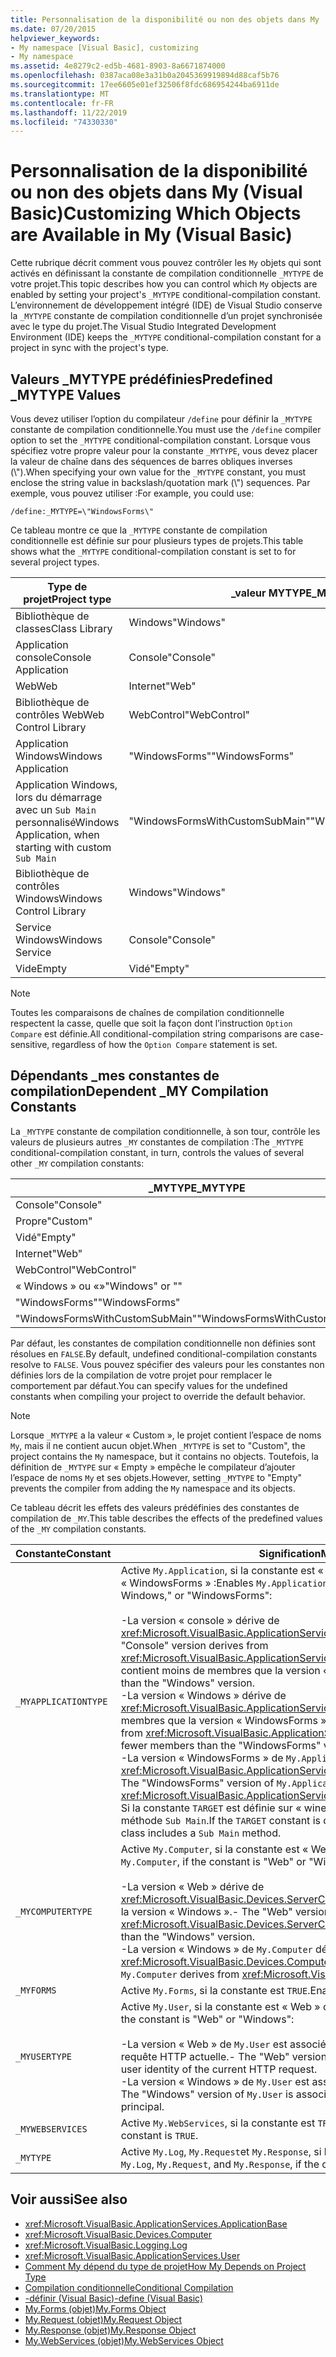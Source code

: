 ```yaml
---
title: Personnalisation de la disponibilité ou non des objets dans My
ms.date: 07/20/2015
helpviewer_keywords:
- My namespace [Visual Basic], customizing
- My namespace
ms.assetid: 4e8279c2-ed5b-4681-8903-8a6671874000
ms.openlocfilehash: 0387aca08e3a31b0a2045369919894d88caf5b76
ms.sourcegitcommit: 17ee6605e01ef32506f8fdc686954244ba6911de
ms.translationtype: MT
ms.contentlocale: fr-FR
ms.lasthandoff: 11/22/2019
ms.locfileid: "74330330"
---
```

# <a name="customizing-which-objects-are-available-in-my-visual-basic"></a><span data-ttu-id="c0e3d-102">Personnalisation de la disponibilité ou non des objets dans My (Visual Basic)</span><span class="sxs-lookup"><span data-stu-id="c0e3d-102">Customizing Which Objects are Available in My (Visual Basic)</span></span>

<span data-ttu-id="c0e3d-103">Cette rubrique décrit comment vous pouvez contrôler les `My` objets qui sont activés en définissant la constante de compilation conditionnelle `_MYTYPE` de votre projet.</span><span class="sxs-lookup"><span data-stu-id="c0e3d-103">This topic describes how you can control which `My` objects are enabled by setting your project's `_MYTYPE` conditional-compilation constant.</span></span> <span data-ttu-id="c0e3d-104">L’environnement de développement intégré (IDE) de Visual Studio conserve la `_MYTYPE` constante de compilation conditionnelle d’un projet synchronisée avec le type du projet.</span><span class="sxs-lookup"><span data-stu-id="c0e3d-104">The Visual Studio Integrated Development Environment (IDE) keeps the `_MYTYPE` conditional-compilation constant for a project in sync with the project's type.</span></span>  
  
## <a name="predefined-_mytype-values"></a><span data-ttu-id="c0e3d-105">Valeurs \_MYTYPE prédéfinies</span><span class="sxs-lookup"><span data-stu-id="c0e3d-105">Predefined \_MYTYPE Values</span></span>  

<span data-ttu-id="c0e3d-106">Vous devez utiliser l’option du compilateur `/define` pour définir la `_MYTYPE` constante de compilation conditionnelle.</span><span class="sxs-lookup"><span data-stu-id="c0e3d-106">You must use the `/define` compiler option to set the `_MYTYPE` conditional-compilation constant.</span></span> <span data-ttu-id="c0e3d-107">Lorsque vous spécifiez votre propre valeur pour la constante `_MYTYPE`, vous devez placer la valeur de chaîne dans des séquences de barres obliques inverses (\\").</span><span class="sxs-lookup"><span data-stu-id="c0e3d-107">When specifying your own value for the `_MYTYPE` constant, you must enclose the string value in backslash/quotation mark (\\") sequences.</span></span> <span data-ttu-id="c0e3d-108">Par exemple, vous pouvez utiliser :</span><span class="sxs-lookup"><span data-stu-id="c0e3d-108">For example, you could use:</span></span>  
  
```console  
/define:_MYTYPE=\"WindowsForms\"  
```  
  
 <span data-ttu-id="c0e3d-109">Ce tableau montre ce que la `_MYTYPE` constante de compilation conditionnelle est définie sur pour plusieurs types de projets.</span><span class="sxs-lookup"><span data-stu-id="c0e3d-109">This table shows what the `_MYTYPE` conditional-compilation constant is set to for several project types.</span></span>  
  
|<span data-ttu-id="c0e3d-110">Type de projet</span><span class="sxs-lookup"><span data-stu-id="c0e3d-110">Project type</span></span>|<span data-ttu-id="c0e3d-111">\_valeur MYTYPE</span><span class="sxs-lookup"><span data-stu-id="c0e3d-111">\_MYTYPE value</span></span>|  
|------------------|--------------------|  
|<span data-ttu-id="c0e3d-112">Bibliothèque de classes</span><span class="sxs-lookup"><span data-stu-id="c0e3d-112">Class Library</span></span>|<span data-ttu-id="c0e3d-113">Windows</span><span class="sxs-lookup"><span data-stu-id="c0e3d-113">"Windows"</span></span>|  
|<span data-ttu-id="c0e3d-114">Application console</span><span class="sxs-lookup"><span data-stu-id="c0e3d-114">Console Application</span></span>|<span data-ttu-id="c0e3d-115">Console</span><span class="sxs-lookup"><span data-stu-id="c0e3d-115">"Console"</span></span>|  
|<span data-ttu-id="c0e3d-116">Web</span><span class="sxs-lookup"><span data-stu-id="c0e3d-116">Web</span></span>|<span data-ttu-id="c0e3d-117">Internet</span><span class="sxs-lookup"><span data-stu-id="c0e3d-117">"Web"</span></span>|  
|<span data-ttu-id="c0e3d-118">Bibliothèque de contrôles Web</span><span class="sxs-lookup"><span data-stu-id="c0e3d-118">Web Control Library</span></span>|<span data-ttu-id="c0e3d-119">WebControl</span><span class="sxs-lookup"><span data-stu-id="c0e3d-119">"WebControl"</span></span>|  
|<span data-ttu-id="c0e3d-120">Application Windows</span><span class="sxs-lookup"><span data-stu-id="c0e3d-120">Windows Application</span></span>|<span data-ttu-id="c0e3d-121">"WindowsForms"</span><span class="sxs-lookup"><span data-stu-id="c0e3d-121">"WindowsForms"</span></span>|  
|<span data-ttu-id="c0e3d-122">Application Windows, lors du démarrage avec un `Sub Main` personnalisé</span><span class="sxs-lookup"><span data-stu-id="c0e3d-122">Windows Application, when starting with custom `Sub Main`</span></span>|<span data-ttu-id="c0e3d-123">"WindowsFormsWithCustomSubMain"</span><span class="sxs-lookup"><span data-stu-id="c0e3d-123">"WindowsFormsWithCustomSubMain"</span></span>|  
|<span data-ttu-id="c0e3d-124">Bibliothèque de contrôles Windows</span><span class="sxs-lookup"><span data-stu-id="c0e3d-124">Windows Control Library</span></span>|<span data-ttu-id="c0e3d-125">Windows</span><span class="sxs-lookup"><span data-stu-id="c0e3d-125">"Windows"</span></span>|  
|<span data-ttu-id="c0e3d-126">Service Windows</span><span class="sxs-lookup"><span data-stu-id="c0e3d-126">Windows Service</span></span>|<span data-ttu-id="c0e3d-127">Console</span><span class="sxs-lookup"><span data-stu-id="c0e3d-127">"Console"</span></span>|  
|<span data-ttu-id="c0e3d-128">Vide</span><span class="sxs-lookup"><span data-stu-id="c0e3d-128">Empty</span></span>|<span data-ttu-id="c0e3d-129">Vidé</span><span class="sxs-lookup"><span data-stu-id="c0e3d-129">"Empty"</span></span>|  
  
> [!NOTE]
> <span data-ttu-id="c0e3d-130">Toutes les comparaisons de chaînes de compilation conditionnelle respectent la casse, quelle que soit la façon dont l’instruction `Option Compare` est définie.</span><span class="sxs-lookup"><span data-stu-id="c0e3d-130">All conditional-compilation string comparisons are case-sensitive, regardless of how the `Option Compare` statement is set.</span></span>  
  
## <a name="dependent-_my-compilation-constants"></a><span data-ttu-id="c0e3d-131">Dépendants \_mes constantes de compilation</span><span class="sxs-lookup"><span data-stu-id="c0e3d-131">Dependent \_MY Compilation Constants</span></span>  

<span data-ttu-id="c0e3d-132">La `_MYTYPE` constante de compilation conditionnelle, à son tour, contrôle les valeurs de plusieurs autres `_MY` constantes de compilation :</span><span class="sxs-lookup"><span data-stu-id="c0e3d-132">The `_MYTYPE` conditional-compilation constant, in turn, controls the values of several other `_MY` compilation constants:</span></span>  
  
|<span data-ttu-id="c0e3d-133">\_MYTYPE</span><span class="sxs-lookup"><span data-stu-id="c0e3d-133">\_MYTYPE</span></span>|<span data-ttu-id="c0e3d-134">\_MYAPPLICATIONTYPE</span><span class="sxs-lookup"><span data-stu-id="c0e3d-134">\_MYAPPLICATIONTYPE</span></span>|<span data-ttu-id="c0e3d-135">\_MYCOMPUTERTYPE</span><span class="sxs-lookup"><span data-stu-id="c0e3d-135">\_MYCOMPUTERTYPE</span></span>|<span data-ttu-id="c0e3d-136">\_MYFORMS</span><span class="sxs-lookup"><span data-stu-id="c0e3d-136">\_MYFORMS</span></span>|<span data-ttu-id="c0e3d-137">\_MYUSERTYPE</span><span class="sxs-lookup"><span data-stu-id="c0e3d-137">\_MYUSERTYPE</span></span>|<span data-ttu-id="c0e3d-138">\_MYWEBSERVICES</span><span class="sxs-lookup"><span data-stu-id="c0e3d-138">\_MYWEBSERVICES</span></span>|  
|--------------|-------------------------|----------------------|---------------|------------------|---------------------|  
|<span data-ttu-id="c0e3d-139">Console</span><span class="sxs-lookup"><span data-stu-id="c0e3d-139">"Console"</span></span>|<span data-ttu-id="c0e3d-140">Console</span><span class="sxs-lookup"><span data-stu-id="c0e3d-140">"Console"</span></span>|<span data-ttu-id="c0e3d-141">Windows</span><span class="sxs-lookup"><span data-stu-id="c0e3d-141">"Windows"</span></span>|<span data-ttu-id="c0e3d-142">Non défini(e)</span><span class="sxs-lookup"><span data-stu-id="c0e3d-142">Undefined</span></span>|<span data-ttu-id="c0e3d-143">Windows</span><span class="sxs-lookup"><span data-stu-id="c0e3d-143">"Windows"</span></span>|<span data-ttu-id="c0e3d-144">TRUE</span><span class="sxs-lookup"><span data-stu-id="c0e3d-144">TRUE</span></span>|  
|<span data-ttu-id="c0e3d-145">Propre</span><span class="sxs-lookup"><span data-stu-id="c0e3d-145">"Custom"</span></span>|<span data-ttu-id="c0e3d-146">Non défini(e)</span><span class="sxs-lookup"><span data-stu-id="c0e3d-146">Undefined</span></span>|<span data-ttu-id="c0e3d-147">Non défini(e)</span><span class="sxs-lookup"><span data-stu-id="c0e3d-147">Undefined</span></span>|<span data-ttu-id="c0e3d-148">Non défini(e)</span><span class="sxs-lookup"><span data-stu-id="c0e3d-148">Undefined</span></span>|<span data-ttu-id="c0e3d-149">Non défini(e)</span><span class="sxs-lookup"><span data-stu-id="c0e3d-149">Undefined</span></span>|<span data-ttu-id="c0e3d-150">Non défini(e)</span><span class="sxs-lookup"><span data-stu-id="c0e3d-150">Undefined</span></span>|  
|<span data-ttu-id="c0e3d-151">Vidé</span><span class="sxs-lookup"><span data-stu-id="c0e3d-151">"Empty"</span></span>|<span data-ttu-id="c0e3d-152">Non défini(e)</span><span class="sxs-lookup"><span data-stu-id="c0e3d-152">Undefined</span></span>|<span data-ttu-id="c0e3d-153">Non défini(e)</span><span class="sxs-lookup"><span data-stu-id="c0e3d-153">Undefined</span></span>|<span data-ttu-id="c0e3d-154">Non défini(e)</span><span class="sxs-lookup"><span data-stu-id="c0e3d-154">Undefined</span></span>|<span data-ttu-id="c0e3d-155">Non défini(e)</span><span class="sxs-lookup"><span data-stu-id="c0e3d-155">Undefined</span></span>|<span data-ttu-id="c0e3d-156">Non défini(e)</span><span class="sxs-lookup"><span data-stu-id="c0e3d-156">Undefined</span></span>|  
|<span data-ttu-id="c0e3d-157">Internet</span><span class="sxs-lookup"><span data-stu-id="c0e3d-157">"Web"</span></span>|<span data-ttu-id="c0e3d-158">Non défini(e)</span><span class="sxs-lookup"><span data-stu-id="c0e3d-158">Undefined</span></span>|<span data-ttu-id="c0e3d-159">Internet</span><span class="sxs-lookup"><span data-stu-id="c0e3d-159">"Web"</span></span>|<span data-ttu-id="c0e3d-160">FALSE</span><span class="sxs-lookup"><span data-stu-id="c0e3d-160">FALSE</span></span>|<span data-ttu-id="c0e3d-161">Internet</span><span class="sxs-lookup"><span data-stu-id="c0e3d-161">"Web"</span></span>|<span data-ttu-id="c0e3d-162">FALSE</span><span class="sxs-lookup"><span data-stu-id="c0e3d-162">FALSE</span></span>|  
|<span data-ttu-id="c0e3d-163">WebControl</span><span class="sxs-lookup"><span data-stu-id="c0e3d-163">"WebControl"</span></span>|<span data-ttu-id="c0e3d-164">Non défini(e)</span><span class="sxs-lookup"><span data-stu-id="c0e3d-164">Undefined</span></span>|<span data-ttu-id="c0e3d-165">Internet</span><span class="sxs-lookup"><span data-stu-id="c0e3d-165">"Web"</span></span>|<span data-ttu-id="c0e3d-166">FALSE</span><span class="sxs-lookup"><span data-stu-id="c0e3d-166">FALSE</span></span>|<span data-ttu-id="c0e3d-167">Internet</span><span class="sxs-lookup"><span data-stu-id="c0e3d-167">"Web"</span></span>|<span data-ttu-id="c0e3d-168">TRUE</span><span class="sxs-lookup"><span data-stu-id="c0e3d-168">TRUE</span></span>|  
|<span data-ttu-id="c0e3d-169">« Windows » ou «»</span><span class="sxs-lookup"><span data-stu-id="c0e3d-169">"Windows" or ""</span></span>|<span data-ttu-id="c0e3d-170">Windows</span><span class="sxs-lookup"><span data-stu-id="c0e3d-170">"Windows"</span></span>|<span data-ttu-id="c0e3d-171">Windows</span><span class="sxs-lookup"><span data-stu-id="c0e3d-171">"Windows"</span></span>|<span data-ttu-id="c0e3d-172">Non défini(e)</span><span class="sxs-lookup"><span data-stu-id="c0e3d-172">Undefined</span></span>|<span data-ttu-id="c0e3d-173">Windows</span><span class="sxs-lookup"><span data-stu-id="c0e3d-173">"Windows"</span></span>|<span data-ttu-id="c0e3d-174">TRUE</span><span class="sxs-lookup"><span data-stu-id="c0e3d-174">TRUE</span></span>|  
|<span data-ttu-id="c0e3d-175">"WindowsForms"</span><span class="sxs-lookup"><span data-stu-id="c0e3d-175">"WindowsForms"</span></span>|<span data-ttu-id="c0e3d-176">"WindowsForms"</span><span class="sxs-lookup"><span data-stu-id="c0e3d-176">"WindowsForms"</span></span>|<span data-ttu-id="c0e3d-177">Windows</span><span class="sxs-lookup"><span data-stu-id="c0e3d-177">"Windows"</span></span>|<span data-ttu-id="c0e3d-178">TRUE</span><span class="sxs-lookup"><span data-stu-id="c0e3d-178">TRUE</span></span>|<span data-ttu-id="c0e3d-179">Windows</span><span class="sxs-lookup"><span data-stu-id="c0e3d-179">"Windows"</span></span>|<span data-ttu-id="c0e3d-180">TRUE</span><span class="sxs-lookup"><span data-stu-id="c0e3d-180">TRUE</span></span>|  
|<span data-ttu-id="c0e3d-181">"WindowsFormsWithCustomSubMain"</span><span class="sxs-lookup"><span data-stu-id="c0e3d-181">"WindowsFormsWithCustomSubMain"</span></span>|<span data-ttu-id="c0e3d-182">Console</span><span class="sxs-lookup"><span data-stu-id="c0e3d-182">"Console"</span></span>|<span data-ttu-id="c0e3d-183">Windows</span><span class="sxs-lookup"><span data-stu-id="c0e3d-183">"Windows"</span></span>|<span data-ttu-id="c0e3d-184">TRUE</span><span class="sxs-lookup"><span data-stu-id="c0e3d-184">TRUE</span></span>|<span data-ttu-id="c0e3d-185">Windows</span><span class="sxs-lookup"><span data-stu-id="c0e3d-185">"Windows"</span></span>|<span data-ttu-id="c0e3d-186">TRUE</span><span class="sxs-lookup"><span data-stu-id="c0e3d-186">TRUE</span></span>|  
  
 <span data-ttu-id="c0e3d-187">Par défaut, les constantes de compilation conditionnelle non définies sont résolues en `FALSE`.</span><span class="sxs-lookup"><span data-stu-id="c0e3d-187">By default, undefined conditional-compilation constants resolve to `FALSE`.</span></span> <span data-ttu-id="c0e3d-188">Vous pouvez spécifier des valeurs pour les constantes non définies lors de la compilation de votre projet pour remplacer le comportement par défaut.</span><span class="sxs-lookup"><span data-stu-id="c0e3d-188">You can specify values for the undefined constants when compiling your project to override the default behavior.</span></span>  
  
> [!NOTE]
> <span data-ttu-id="c0e3d-189">Lorsque `_MYTYPE` a la valeur « Custom », le projet contient l’espace de noms `My`, mais il ne contient aucun objet.</span><span class="sxs-lookup"><span data-stu-id="c0e3d-189">When `_MYTYPE` is set to "Custom", the project contains the `My` namespace, but it contains no objects.</span></span> <span data-ttu-id="c0e3d-190">Toutefois, la définition de `_MYTYPE` sur « Empty » empêche le compilateur d’ajouter l’espace de noms `My` et ses objets.</span><span class="sxs-lookup"><span data-stu-id="c0e3d-190">However, setting `_MYTYPE` to "Empty" prevents the compiler from adding the `My` namespace and its objects.</span></span>  
  
 <span data-ttu-id="c0e3d-191">Ce tableau décrit les effets des valeurs prédéfinies des constantes de compilation de `_MY`.</span><span class="sxs-lookup"><span data-stu-id="c0e3d-191">This table describes the effects of the predefined values of the `_MY` compilation constants.</span></span>  
  
|<span data-ttu-id="c0e3d-192">Constante</span><span class="sxs-lookup"><span data-stu-id="c0e3d-192">Constant</span></span>|<span data-ttu-id="c0e3d-193">Signification</span><span class="sxs-lookup"><span data-stu-id="c0e3d-193">Meaning</span></span>|  
|--------------|-------------|  
|`_MYAPPLICATIONTYPE`|<span data-ttu-id="c0e3d-194">Active `My.Application`, si la constante est « console », « Windows » ou « WindowsForms » :</span><span class="sxs-lookup"><span data-stu-id="c0e3d-194">Enables `My.Application`, if the constant is "Console," Windows," or "WindowsForms":</span></span><br /><br /> <span data-ttu-id="c0e3d-195">-La version « console » dérive de <xref:Microsoft.VisualBasic.ApplicationServices.ConsoleApplicationBase>.</span><span class="sxs-lookup"><span data-stu-id="c0e3d-195">-   The "Console" version derives from <xref:Microsoft.VisualBasic.ApplicationServices.ConsoleApplicationBase>.</span></span> <span data-ttu-id="c0e3d-196">et contient moins de membres que la version « Windows ».</span><span class="sxs-lookup"><span data-stu-id="c0e3d-196">and has fewer members than the "Windows" version.</span></span><br /><span data-ttu-id="c0e3d-197">-La version « Windows » dérive de <xref:Microsoft.VisualBasic.ApplicationServices.ApplicationBase>et a moins de membres que la version « WindowsForms ».</span><span class="sxs-lookup"><span data-stu-id="c0e3d-197">-   The "Windows" version derives from <xref:Microsoft.VisualBasic.ApplicationServices.ApplicationBase>.and has fewer members than the "WindowsForms" version.</span></span><br /><span data-ttu-id="c0e3d-198">-La version « WindowsForms » de `My.Application` dérive de <xref:Microsoft.VisualBasic.ApplicationServices.WindowsFormsApplicationBase>.</span><span class="sxs-lookup"><span data-stu-id="c0e3d-198">-   The "WindowsForms" version of `My.Application` derives from <xref:Microsoft.VisualBasic.ApplicationServices.WindowsFormsApplicationBase>.</span></span> <span data-ttu-id="c0e3d-199">Si la constante `TARGET` est définie sur « winexe », la classe comprend une méthode `Sub Main`.</span><span class="sxs-lookup"><span data-stu-id="c0e3d-199">If the `TARGET` constant is defined to be "winexe", then the class includes a `Sub Main` method.</span></span>|  
|`_MYCOMPUTERTYPE`|<span data-ttu-id="c0e3d-200">Active `My.Computer`, si la constante est « Web » ou « Windows » :</span><span class="sxs-lookup"><span data-stu-id="c0e3d-200">Enables `My.Computer`, if the constant is "Web" or "Windows":</span></span><br /><br /> <span data-ttu-id="c0e3d-201">-La version « Web » dérive de <xref:Microsoft.VisualBasic.Devices.ServerComputer>et a moins de membres que la version « Windows ».</span><span class="sxs-lookup"><span data-stu-id="c0e3d-201">-   The "Web" version derives from <xref:Microsoft.VisualBasic.Devices.ServerComputer>, and has fewer members than the "Windows" version.</span></span><br /><span data-ttu-id="c0e3d-202">-La version « Windows » de `My.Computer` dérive de <xref:Microsoft.VisualBasic.Devices.Computer>.</span><span class="sxs-lookup"><span data-stu-id="c0e3d-202">-   The "Windows" version of `My.Computer` derives from <xref:Microsoft.VisualBasic.Devices.Computer>.</span></span>|  
|`_MYFORMS`|<span data-ttu-id="c0e3d-203">Active `My.Forms`, si la constante est `TRUE`.</span><span class="sxs-lookup"><span data-stu-id="c0e3d-203">Enables `My.Forms`, if the constant is `TRUE`.</span></span>|  
|`_MYUSERTYPE`|<span data-ttu-id="c0e3d-204">Active `My.User`, si la constante est « Web » ou « Windows » :</span><span class="sxs-lookup"><span data-stu-id="c0e3d-204">Enables `My.User`, if the constant is "Web" or "Windows":</span></span><br /><br /> <span data-ttu-id="c0e3d-205">-La version « Web » de `My.User` est associée à l’identité de l’utilisateur de la requête HTTP actuelle.</span><span class="sxs-lookup"><span data-stu-id="c0e3d-205">-   The "Web" version of `My.User` is associated with the user identity of the current HTTP request.</span></span><br /><span data-ttu-id="c0e3d-206">-La version « Windows » de `My.User` est associée au principal actuel du thread.</span><span class="sxs-lookup"><span data-stu-id="c0e3d-206">-   The "Windows" version of `My.User` is associated with the thread's current principal.</span></span>|  
|`_MYWEBSERVICES`|<span data-ttu-id="c0e3d-207">Active `My.WebServices`, si la constante est `TRUE`.</span><span class="sxs-lookup"><span data-stu-id="c0e3d-207">Enables `My.WebServices`, if the constant is `TRUE`.</span></span>|  
|`_MYTYPE`|<span data-ttu-id="c0e3d-208">Active `My.Log`, `My.Request`et `My.Response`, si la constante est « Web ».</span><span class="sxs-lookup"><span data-stu-id="c0e3d-208">Enables `My.Log`, `My.Request`, and `My.Response`, if the constant is "Web".</span></span>|  
  
## <a name="see-also"></a><span data-ttu-id="c0e3d-209">Voir aussi</span><span class="sxs-lookup"><span data-stu-id="c0e3d-209">See also</span></span>

- <xref:Microsoft.VisualBasic.ApplicationServices.ApplicationBase>
- <xref:Microsoft.VisualBasic.Devices.Computer>
- <xref:Microsoft.VisualBasic.Logging.Log>
- <xref:Microsoft.VisualBasic.ApplicationServices.User>
- [<span data-ttu-id="c0e3d-210">Comment My dépend du type de projet</span><span class="sxs-lookup"><span data-stu-id="c0e3d-210">How My Depends on Project Type</span></span>](../../../visual-basic/developing-apps/development-with-my/how-my-depends-on-project-type.md)
- [<span data-ttu-id="c0e3d-211">Compilation conditionnelle</span><span class="sxs-lookup"><span data-stu-id="c0e3d-211">Conditional Compilation</span></span>](../../../visual-basic/programming-guide/program-structure/conditional-compilation.md)
- [<span data-ttu-id="c0e3d-212">-définir (Visual Basic)</span><span class="sxs-lookup"><span data-stu-id="c0e3d-212">-define (Visual Basic)</span></span>](../../../visual-basic/reference/command-line-compiler/define.md)
- [<span data-ttu-id="c0e3d-213">My.Forms (objet)</span><span class="sxs-lookup"><span data-stu-id="c0e3d-213">My.Forms Object</span></span>](../../../visual-basic/language-reference/objects/my-forms-object.md)
- [<span data-ttu-id="c0e3d-214">My.Request (objet)</span><span class="sxs-lookup"><span data-stu-id="c0e3d-214">My.Request Object</span></span>](../../../visual-basic/language-reference/objects/my-request-object.md)
- [<span data-ttu-id="c0e3d-215">My.Response (objet)</span><span class="sxs-lookup"><span data-stu-id="c0e3d-215">My.Response Object</span></span>](../../../visual-basic/language-reference/objects/my-response-object.md)
- [<span data-ttu-id="c0e3d-216">My.WebServices (objet)</span><span class="sxs-lookup"><span data-stu-id="c0e3d-216">My.WebServices Object</span></span>](../../../visual-basic/language-reference/objects/my-webservices-object.md)
